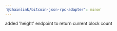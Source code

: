 ```yaml
---
'@chainlink/bitcoin-json-rpc-adapter': minor
---
```


added 'height' endpoint to return current block count
